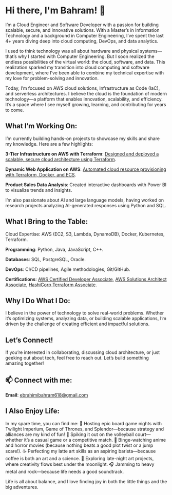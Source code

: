 # Hi there, I'm Bahram! 👋

I’m a Cloud Engineer and Software Developer with a passion for building scalable, secure, and innovative solutions. With a Master’s in Information Technology and a background in Computer Engineering, I’ve spent the last 4+ years diving deep into cloud computing, DevOps, and data analytics.

I used to think technology was all about hardware and physical systems—that’s why I started with Computer Engineering. But I soon realized the endless possibilities of the virtual world: the cloud, software, and data. This realization sparked my transition into cloud computing and software development, where I’ve been able to combine my technical expertise with my love for problem-solving and innovation.

Today, I’m focused on AWS cloud solutions, Infrastructure as Code (IaC), and serverless architectures. I believe the cloud is the foundation of modern technology—a platform that enables innovation, scalability, and efficiency. It’s a space where I see myself growing, learning, and contributing for years to come.

## What I’m Working On:
I’m currently building hands-on projects to showcase my skills and share my knowledge. Here are a few highlights:

**3-Tier Infrastructure on AWS with Terraform**: [Designed and deployed a scalable, secure cloud architecture using Terraform]((https://github.com/realbahram/rentzone_infrastructre_ecs)).

**Dynamic Web Application on AWS**: [Automated cloud resource provisioning with Terraform, Docker, and ECS](https://github.com/realbahram/rentzone_infrastructre_ecs).

**Product Sales Data Analysis**: Created interactive dashboards with Power BI to visualize trends and insights.

I’m also passionate about AI and large language models, having worked on research projects analyzing AI-generated responses using Python and SQL.

## What I Bring to the Table:
Cloud Expertise: AWS (EC2, S3, Lambda, DynamoDB), Docker, Kubernetes, Terraform.

**Programming**: Python, Java, JavaScript, C++.

**Databases**: SQL, PostgreSQL, Oracle.

**DevOps**: CI/CD pipelines, Agile methodologies, Git/GitHub.

**Certifications**: [AWS Certified Developer Associate](https://www.credly.com/badges/c6efea2c-029a-4a72-86b8-70d4e17e7add/public_url), [AWS Solutions Architect Associate](https://www.credly.com/badges/2a5a49f7-891f-4788-a052-7e74ad22d388/public_url), [HashiCorp Terraform Associate](https://www.credly.com/badges/c3f8aba6-245f-46c2-9c81-436060dfa46a/public_url).

## Why I Do What I Do:
I believe in the power of technology to solve real-world problems. Whether it’s optimizing systems, analyzing data, or building scalable applications, I’m driven by the challenge of creating efficient and impactful solutions.

## Let’s Connect!
If you’re interested in collaborating, discussing cloud architecture, or just geeking out about tech, feel free to reach out. Let’s build something amazing together!

## 📫 Connect with me:


**Email**: ebrahimibahram618@gmail.com

## I Also Enjoy Life:
In my spare time, you can find me:
🎲 Hosting epic board game nights with Twilight Imperium, Game of Thrones, and Splendor—because strategy and alliances are my kind of fun!
🏐 Spiking it out on the volleyball court—whether it’s a casual game or a competitive match.
🍿 Binge-watching anime and horror movies (because nothing beats a good plot twist or a jump scare!).
☕ Perfecting my latte art skills as an aspiring barista—because coffee is both an art and a science.
🎨 Exploring late-night art projects, where creativity flows best under the moonlight.
🎧 Jamming to heavy metal and rock—because life needs a good soundtrack.

Life is all about balance, and I love finding joy in both the little things and the big adventures.

<!--
**realbahram/realbahram** is a ✨ _special_ ✨ repository because its `README.md` (this file) appears on your GitHub profile.

Here are some ideas to get you started:

- 🔭 I’m currently working on ...
- 🌱 I’m currently learning ...
- 👯 I’m looking to collaborate on ...
- 🤔 I’m looking for help with ...
- 💬 Ask me about ...
- 📫 How to reach me: ...
- 😄 Pronouns: ...
- ⚡ Fun fact: ...
-->
